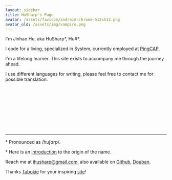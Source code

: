 ```yaml
---
layout: sidebar
title: HuSharp's Page
avatar: /assets/favicon/android-chrome-512x512.png
avatar_old: /assets/img/vampire.png
---
```


I'm Jinhao Hu, aka HuSharp\*, Hu#\*.

I code for a living, specialized in System, currently employed at [PingCAP](https://en.pingcap.com).

I'm a lifelong learner. This site exists to accompany me through the journey ahead.

I use different languages for writing, please feel free to contact me for possible translation.

<br />
<br />
<br />
<br />
<br />
<br />
<br />
<br />

-------

\* Pronounced as /huʃɑrp/.

\* Here is an [introduction](/life/2020/07/18/HuSharp-origin.html) to the origin of the name.

Reach me at [ihusharp@gmail.com](mailto:ihusharp@gmail.com), also available on [Github](https://github.com/HuSharp), [Douban](https://www.douban.com/people/224261882).

Thanks [Tabokie](https://github.com/tabokie) for your inspiring [site](https://tabokie.github.io/)!

